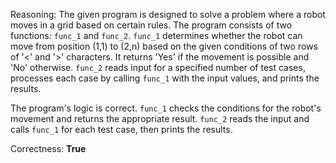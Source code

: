 Reasoning: 
The given program is designed to solve a problem where a robot moves in a grid based on certain rules. The program consists of two functions: `func_1` and `func_2`. `func_1` determines whether the robot can move from position (1,1) to (2,n) based on the given conditions of two rows of '<' and '>' characters. It returns 'Yes' if the movement is possible and 'No' otherwise. `func_2` reads input for a specified number of test cases, processes each case by calling `func_1` with the input values, and prints the results.

The program's logic is correct. `func_1` checks the conditions for the robot's movement and returns the appropriate result. `func_2` reads the input and calls `func_1` for each test case, then prints the results.

Correctness: **True**